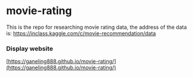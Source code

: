 # movie-rating
This is the repo for researching movie rating data, the address of the data is: https://inclass.kaggle.com/c/movie-recommendation/data

### Display website
[https://ganeling888.github.io/movie-rating/](https://ganeling888.github.io/movie-rating/)
